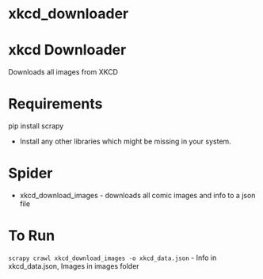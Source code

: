 # xkcd_downloader

xkcd Downloader
============
Downloads all images from XKCD

Requirements
============
pip install scrapy
* Install any other libraries which might be missing in your system.

Spider
=========
* xkcd_download_images - downloads all comic images and info to a json file

To Run
======

```scrapy crawl xkcd_download_images -o xkcd_data.json``` - Info in xkcd_data.json, Images in images folder